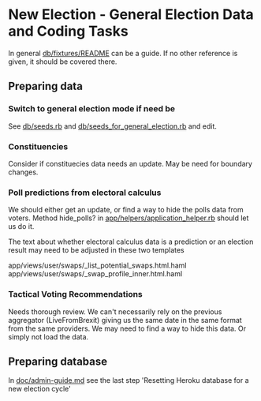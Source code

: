 # New Election - General Election Data and Coding Tasks

In general [db/fixtures/README](../../db/fixtures/README.md) can be a guide. If no other reference is given, it should be covered there. 

## Preparing data

### Switch to general election mode if need be

See [db/seeds.rb](../../db/seeds.rb) and [db/seeds_for_general_election.rb](../../db/seeds_for_general_election.rb) and edit.

### Constituencies

Consider if constituecies data needs an update. May be need for boundary changes. 

### Poll predictions from electoral calculus

We should either get an update, or find a way to hide the polls data from voters. Method hide_polls? in [app/helpers/application_helper.rb](../../app/helpers/application_helper.rb) should let us do it.

The text about whether electoral calculus data is a prediction or an election result may need to be adjusted in these two templates

  app/views/user/swaps/_list_potential_swaps.html.haml
  app/views/user/swaps/_swap_profile_inner.html.haml

### Tactical Voting Recommendations

Needs thorough review. We can't necessarily rely on the previous aggregator (LiveFromBrexit) giving us the same date in the same format from the same providers. We may need to find a way to hide this data. Or simply not load the data.

## Preparing database

In [doc/admin-guide.md](../admin-guide.md) see the last step 'Resetting Heroku database for a new election cycle'

